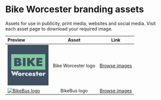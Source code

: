 # Bike Worcester branding assets

Assets for use in publicity, print media, websites and social media. Visit each asset page to download your required image.

| Preview | Asset | Link |
| :--- | :---: | :---: |
  | [![Bike Worcester logo Square](../assets/bike_worcester-logo/bike_worcester-logo-square-128.png)](bike_worcester-logo.md) | Bike Worcester logo | [Browse images](bike_worcester-logo.md) |
  | [![BikeBus logo ](../assets/bikebus-logo/bikebus-logo--128.png)](bikebus-logo.md) | BikeBus logo | [Browse images](bikebus-logo.md) |
